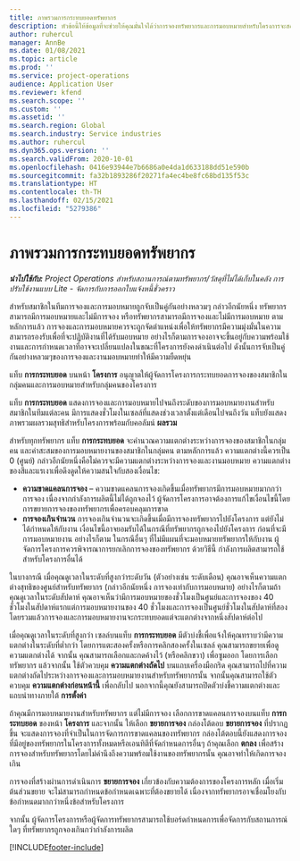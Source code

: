 ```yaml
---
title: ภาพรวมการกระทบยอดทรัพยากร
description: หัวข้อนี้ให้ข้อมูลที่จะช่วยให้คุณมั่นใจได้ว่าการจองทรัพยากรและการมอบหมายสำหรับโครงการจะสอดคล้องกัน
author: ruhercul
manager: AnnBe
ms.date: 01/08/2021
ms.topic: article
ms.prod: ''
ms.service: project-operations
audience: Application User
ms.reviewer: kfend
ms.search.scope: ''
ms.custom: ''
ms.assetid: ''
ms.search.region: Global
ms.search.industry: Service industries
ms.author: ruhercul
ms.dyn365.ops.version: ''
ms.search.validFrom: 2020-10-01
ms.openlocfilehash: 0416e93944e7b6686a0e4da1d633188dd51e590b
ms.sourcegitcommit: fa32b1893286f20271fa4ec4be8fc68bd135f53c
ms.translationtype: HT
ms.contentlocale: th-TH
ms.lasthandoff: 02/15/2021
ms.locfileid: "5279386"
---
```

# <a name="resource-reconciliation-overview"></a>ภาพรวมการกระทบยอดทรัพยากร

_**นำไปใช้กับ:** Project Operations สำหรับสถานการณ์ตามทรัพยากร/วัสดุที่ไม่ได้เก็บในคลัง การปรับใช้งานแบบ Lite - จัดการกับการออกใบแจ้งหนี้ชั่วคราว_

สำหรับสมาชิกในทีมการจองและการมอบหมายถูกจับเป็นคู่กันอย่างหลวมๆ กล่าวอีกนัยหนึ่ง ทรัพยากรสามารถมีการมอบหมายและไม่มีการจอง หรือทรัพยากรสามารถมีการจองและไม่มีการมอบหมาย ตามหลักการแล้ว การจองและการมอบหมายควรจะถูกจัดตำแหน่งเพื่อให้ทรัพยากรมีความมุ่งมั่นในความสามารถรองรับเพื่อที่จะปฏิบัติงานที่ได้รับมอบหมาย อย่างไรก็ตามการจองอาจจะขึ้นอยู่กับความพร้อมใช้งานและการกำหนดเวลาที่อาจจะเปลี่ยนแปลงในขณะที่โครงการยังคงดำเนินต่อไป ดังนั้นการจับเป็นคู่กันอย่างหลวมๆของการจองและงานมอบหมายทำให้มีความยืดหยุ่น

แท็บ **การกระทบยอด** บนหน้า **โครงการ** อนุญาตให้ผู้จัดการโครงการกระทบยอดการจองของสมาชิกในกลุ่มคนและการมอบหมายสำหรับกลุ่มคนของโครงการ

แท็บ **การกระทบยอด** แสดงการจองและการมอบหมายไปจนถึงระดับของการมอบหมายงานสำหรับสมาชิกในทีมแต่ละคน มีการแสดงชั่วโมงในเซลล์ที่แสดงช่วงเวลาตั้งแต่เดือนไปจนถึงวัน แท็บยังแสดงภาพรวมผลรวมสุทธิสำหรับโครงการพร้อมกับคอลัมน์ **ผลรวม**

สำหรับทุกทรัพยากร แท็บ **การกระทบยอด** จะคำนวณความแตกต่างระหว่างการจองของสมาชิกในกลุ่มคน และค่าสะสมของการมอบหมายงานของสมาชิกในกลุ่มคน ตามหลักการแล้ว ความแตกต่างนี้ควรเป็น 0 (ศูนย์) กล่าวอีกนัยหนึ่งคือไม่ควรจะมีความแตกต่างระหว่างการจองและงานมอบหมาย ความแตกต่างของสีและแรเงาเพื่อดึงดูดให้ความสนใจกับสองเงื่อนไข:

- **ความขาดแคลนการจอง** – ความขาดแคลนการจองเกิดขึ้นเมื่อทรัพยากรมีการมอบหมายมากกว่าการจอง เนื่องจากกำลังการผลิตนี้ไม่ได้ถูกจองไว้ ผู้จัดการโครงการอาจต้องการแก้ไขเงื่อนไขนี้โดยการขยายการจองของทรัพยากรเพื่อครอบคลุมการขาด
- **การจองเกินจำนวน** การจองเกินจำนวนจะเกิดขึ้นเมื่อมีการจองทรัพยากรไปยังโครงการ แต่ยังไม่ได้กำหนดให้กับงาน เงื่อนไขนี้อาจยอมรับได้ในกรณีที่ทรัพยากรถูกจองไปยังโครงการ ก่อนที่จะมีการมอบหมายงาน อย่างไรก็ตาม ในกรณีอื่นๆ ที่ไม่มีแผนที่จะมอบหมายทรัพยากรให้กับงาน ผู้จัดการโครงการควรพิจารณาการยกเลิกการจองของทรัพยากร ด้วยวิธีนี้ กำลังการผลิตสามารถใช้สำหรับโครงการอื่นได้

ในบางกรณี เมื่อคุณดูเวลาในระดับที่สูงกว่าระดับวัน (ตัวอย่างเช่น ระดับเดือน) คุณอาจเห็นความแตกต่างสุทธิของศูนย์สำหรับทรัพยากร (กล่าวอีกนัยหนึ่ง การจองเท่ากับการมอบหมาย) อย่างไรก็ตามถ้าคุณดูเวลาในระดับสัปดาห์ คุณอาจเห็นว่ามีการมอบหมายของชั่วโมงเป็นศูนย์และการจองของ 40 ชั่วโมงในสัปดาห์แรกแต่การมอบหมายงานของ 40 ชั่วโมงและการจองเป็นศูนย์ชั่วโมงในสัปดาห์ที่สอง โดยรวมแล้วการจองและการมอบหมายงานจะกระทบยอดแต่จะแตกต่างจากหนึ่งสัปดาห์ต่อไป

เมื่อคุณดูเวลาในระดับที่สูงกว่า เซลล์บนแท็บ **การกระทบยอด** มีตัวบ่งชี้เพื่อแจ้งให้คุณทราบว่ามีความแตกต่างในระดับที่ต่ำกว่า โดยการแตะสองครั้งหรือการคลิกสองครั้งในเซลล์ คุณสามารถขยายเพื่อดูความแตกต่างได้ จากนั้น คุณสามารถเลือกและกดค้างไว้ (หรือคลิกขวา) เพื่อซูมออก โดยการเลือกทรัพยากร แล้วจากนั้น ใช้ตัวควบคุม **ความแตกต่างถัดไป** บนแถบเครื่องมือกริด คุณสามารถไปที่ความแตกต่างถัดไประหว่างการจองและการมอบหมายงานสำหรับทรัพยากรนั้น จากนั้นคุณสามารถใช้ตัวควบคุม **ความแตกต่างก่อนหน้านี้** เพื่อกลับไป นอกจากนี้คุณยังสามารถปิดตัวบ่งชี้ความแตกต่างและแถบนำทางภายใต้ **การตั้งค่า**

ถ้าคุณมีการมอบหมายงานสำหรับทรัพยากร แต่ไม่มีการจอง เลือกการขาดแคลนการจองบนแท็บ **การกระทบยอด** ของหน้า **โครงการ** และจากนั้น ให้เลือก **ขยายการจอง** กล่องโต้ตอบ **ขยายการจอง** ที่ปรากฏขึ้น จะแสดงการจองที่จำเป็นในการจัดการการขาดแคลนของทรัพยากร กล่องโต้ตอบนี้ยังแสดงการจองที่มีอยู่ของทรัพยากรในโครงการทั้งหมดหรือเอนทิตีที่จัดกำหนดการอื่นๆ ถ้าคุณเลือก **ตกลง** เพื่อสร้างการจองสำหรับทรัพยากรโดยไม่คำนึงถึงความพร้อมใช้งานของทรัพยากรนั้น คุณอาจทำให้เกิดการจองเกิน

การจองที่สร้างผ่านการดำเนินการ **ขยายการจอง** เกี่ยวข้องกับความต้องการของโครงการหลัก เมื่อเริ่มต้นส่วนขยาย จะไม่สามารถกำหนดข้อกำหนดเฉพาะที่ต้องขยายได้ เนื่องจากทรัพยากรอาจเชื่อมโยงกับข้อกำหนดมากกว่าหนึ่งข้อสำหรับโครงการ

จากนั้น ผู้จัดการโครงการหรือผู้จัดการทรัพยากรสามารถใช้บอร์ดกำหนดการเพื่อจัดการกับสถานการณ์ใดๆ ที่ทรัพยากรถูกจองเกินกว่ากำลังการผลิต


[!INCLUDE[footer-include](../includes/footer-banner.md)]